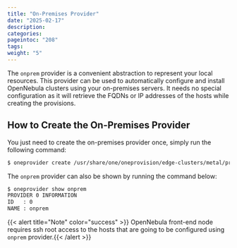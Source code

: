```yaml
---
title: "On-Premises Provider"
date: "2025-02-17"
description:
categories:
pageintoc: "208"
tags:
weight: "5"
---
```


<a id="onprem-provider"></a>

<!--# On-Premises Provider -->

The `onprem` provider is a convenient abstraction to represent your local resources. This provider can be used to automatically configure and install OpenNebula clusters using your on-premises servers. It needs no special configuration as it will retrieve the FQDNs or IP addresses of the hosts while creating the provisions.

## How to Create the On-Premises Provider

You just need to create the on-premises provider once, simply run the following command:

```default
$ oneprovider create /usr/share/one/oneprovision/edge-clusters/metal/providers/onprem/onprem.yml
```

The `onprem` provider can also be shown by running the command below:

```default
$ oneprovider show onprem
PROVIDER 0 INFORMATION
ID   : 0
NAME : onprem
```

{{< alert title="Note" color="success" >}}
OpenNebula front-end node requires ssh root access to the hosts that are going to be configured using `onprem` provider.{{< /alert >}} 
